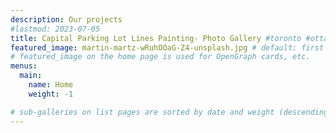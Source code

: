 ```yaml
---
description: Our projects
#lastmod: 2023-07-05
title: Capital Parking Lot Lines Painting- Photo Gallery #toronto #ottawa #hamilton #barrie
featured_image: martin-martz-wRuhOOaG-Z4-unsplash.jpg # default: first image in this directory
# featured_image on the home page is used for OpenGraph cards, etc.
menus:
  main:
    name: Home
    weight: -1

# sub-galleries on list pages are sorted by date and weight (descending)
---
```

